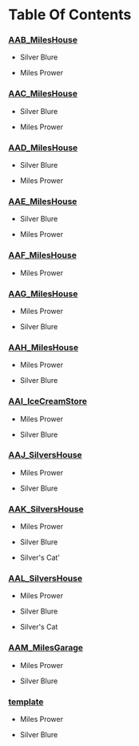 # Table Of Contents

### [AAB_MilesHouse](https://meowcatheorange.github.io/Dizzy-AU/story/human-readable/AAB_MilesHouse)

- Silver Blure

- Miles Prower

### [AAC_MilesHouse](https://meowcatheorange.github.io/Dizzy-AU/story/human-readable/AAC_MilesHouse)

- Silver Blure

- Miles Prower

### [AAD_MilesHouse](https://meowcatheorange.github.io/Dizzy-AU/story/human-readable/AAD_MilesHouse)

- Silver Blure

- Miles Prower

### [AAE_MilesHouse](https://meowcatheorange.github.io/Dizzy-AU/story/human-readable/AAE_MilesHouse)

- Silver Blure

- Miles Prower

### [AAF_MilesHouse](https://meowcatheorange.github.io/Dizzy-AU/story/human-readable/AAF_MilesHouse)

- Miles Prower

### [AAG_MilesHouse](https://meowcatheorange.github.io/Dizzy-AU/story/human-readable/AAG_MilesHouse)

- Miles Prower

- Silver Blure

### [AAH_MilesHouse](https://meowcatheorange.github.io/Dizzy-AU/story/human-readable/AAH_MilesHouse)

- Miles Prower

- Silver Blure

### [AAI_IceCreamStore](https://meowcatheorange.github.io/Dizzy-AU/story/human-readable/AAI_IceCreamStore)

- Miles Prower

- Silver Blure

### [AAJ_SilversHouse](https://meowcatheorange.github.io/Dizzy-AU/story/human-readable/AAJ_SilversHouse)

- Miles Prower

- Silver Blure

### [AAK_SilversHouse](https://meowcatheorange.github.io/Dizzy-AU/story/human-readable/AAK_SilversHouse)

- Miles Prower

- Silver Blure

- Silver's Cat'

### [AAL_SilversHouse](https://meowcatheorange.github.io/Dizzy-AU/story/human-readable/AAL_SilversHouse)

- Miles Prower

- Silver Blure

- Silver's Cat

### [AAM_MilesGarage](https://meowcatheorange.github.io/Dizzy-AU/story/human-readable/AAM_MilesGarage)

- Miles Prower

- Silver Blure

### [template](https://meowcatheorange.github.io/Dizzy-AU/story/human-readable/template)

- Miles Prower

- Silver Blure

